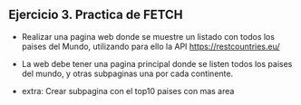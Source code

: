 ## Ejercicio 3. Practica de FETCH

- Realizar una pagina web donde se muestre un listado con todos los paises del Mundo, utilizando para ello la API https://restcountries.eu/

- La web debe tener una pagina principal donde se listen todos los paises del mundo, y otras subpaginas una por cada continente. 

- extra: Crear subpagina con el top10 paises con mas area